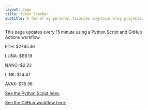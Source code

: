 ```yaml
---
layout: page
title: Token Tracker
subtitle: A few of my personal favorite cryptocurrency projects.
---
```


 This page updates every 15 minute using a Python Script and GitHub Actions workflow.


<!--BEGINCRYPTOINPUT-->
ETH: $2765.36

LUNA: $88.19

NANO: $2.22

LINK: $14.47

AVAX: $76.96

<!--ENDCRYPTOINPUT-->
 
 
[See the Python Script here.](https://github.com/smfxfc/smfxfc.github.io/blob/master/src/get_cryptos.py)

[See the GitHub workflow here.](https://github.com/smfxfc/smfxfc.github.io/blob/master/.github/workflows/update_cryptos.yml)
